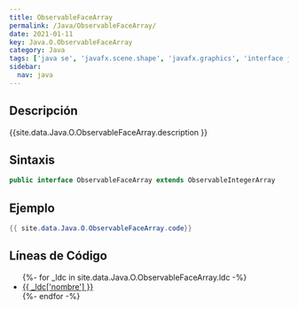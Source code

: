 ```yaml
---
title: ObservableFaceArray
permalink: /Java/ObservableFaceArray/
date: 2021-01-11
key: Java.O.ObservableFaceArray
category: Java
tags: ['java se', 'javafx.scene.shape', 'javafx.graphics', 'interface java', 'JavaFX 8.0']
sidebar: 
  nav: java
---
```


## Descripción
{{site.data.Java.O.ObservableFaceArray.description }}

## Sintaxis
~~~java
public interface ObservableFaceArray extends ObservableIntegerArray
~~~

## Ejemplo
~~~java
{{ site.data.Java.O.ObservableFaceArray.code}}
~~~

## Líneas de Código
<ul>
{%- for _ldc in site.data.Java.O.ObservableFaceArray.ldc -%}
   <li>
       <a href="{{_ldc['url'] }}">{{ _ldc['nombre'] }}</a>
   </li>
{%- endfor -%}
</ul>
